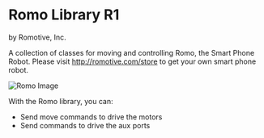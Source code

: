 # Romo Library R1
by Romotive, Inc.

A collection of classes for moving and controlling Romo, the Smart Phone Robot. Please visit http://romotive.com/store to get your own smart phone robot.

![Romo Image](http://romotive.com/images/220/romo-white-neon-whitebg-sq.jpg)

With the Romo library, you can:

* Send move commands to drive the motors
* Send commands to drive the aux ports
